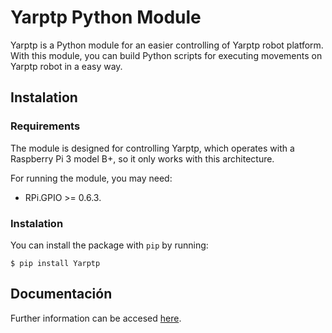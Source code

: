 # Yarptp Python Module

Yarptp is a Python module for an easier controlling of Yarptp robot platform. With this module, you can build Python scripts for executing movements on Yarptp robot in a easy way.

## Instalation

### Requirements

The module is designed for controlling Yarptp, which operates with a Raspberry Pi 3 model B+, so it only works with this architecture.

For running the module, you may need:

 * RPi.GPIO >= 0.6.3.

### Instalation

You can install the package with `pip` by running:

  ``$ pip install Yarptp``

## Documentación

Further information can be accesed [here](https://documentacion-del-modulo-yarptp.readthedocs.io).
